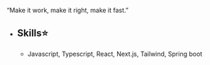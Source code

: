  “Make it work, make it right, make it fast.”

- ## Skills⭐
  - Javascript, Typescript, React, Next.js, Tailwind, Spring boot




